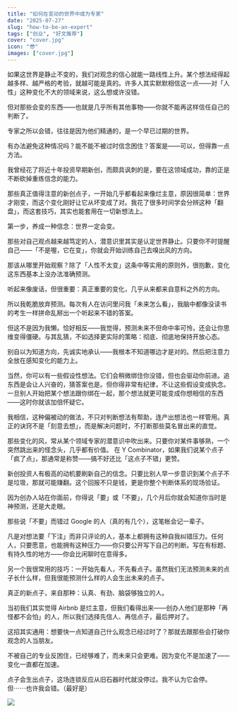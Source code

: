 ```yaml
---
title: "如何在变动的世界中成为专家"
date: "2025-07-27"
slug: "how-to-be-an-expert"
tags: ["创业", "好文推荐"]
cover: "cover.jpg"
icon: "😎"
images: ["cover.jpg"]
---
```

如果这世界是静止不变的，我们对观念的信心就能一路线性上升。某个想法经得起越多样、越严格的考验，就越可能是真的。许多人其实默默相信这一点——对「人性」这种变化不大的领域来说，这么想或许没错。



但对那些会变的东西——也就是几乎所有其他事物——你就不能再这样信任自己的判断了。



专家之所以会错，往往是因为他们精通的，是一个早已过期的世界。



有办法避免这种情况吗？能不能不被过时信念困住？答案是——可以，但得靠一点方法。



我曾经花了将近十年投资早期新创，而颇具讽刺的是，要在这领域成功，靠的正是不断砍掉重练信念的能力。



那些真正值得注意的新创点子，一开始几乎都看起来像烂主意，原因很简单：世界才刚变，而这个变化刚好让它从坏变成了对。我花了很多时间学会分辨这种「翻盘」，而这套技巧，其实也能套用在一切新想法上。



第一步，养成一种信念：世界一定会变。



那些对自己观点越来越笃定的人，潜意识里其实是认定世界静止。只要你不时提醒自己——「不是喔，它在变」，你就会开始训练自己去嗅出风的方向。



那该从哪里开始观察？除了「人性不太变」这条中等实用的原则外，很抱歉，变化这东西基本上没办法准确预测。



听起来像废话，但很重要：真正重要的变化，几乎从来都来自意料之外的方向。



所以我乾脆放弃预测。每次有人在访问里问我「未来怎么看」，我脑中都像没读书的考生一样拼命乱掰出一个听起来不错的答案。



但这不是因为我懒。恰好相反——我觉得，预测未来不但命中率可怜，还会让你思维变得僵硬。与其乱猜，不如选择更实际的策略：彻底、彻底地保持开放心态。



别自以为知道方向，先诚实地承认——我根本不知道哪边才是对的。然后把注意力全放在感知变化的能力上。



当然，你可以有一些假设性想法。它们会稍微绑住你没错，但也会驱动你前进。追东西是会让人兴奋的，猜答案也是。但你得非常有纪律，不让这些假设变成执念。
一旦别人开始把某个想法跟你绑在一起，那个想法就更可能变成你想相信的东西——这时你就该加倍怀疑它。



我相信，这种偏被动的做法，不只对判断想法有帮助，连产出想法也一样管用。真正的诀窍不是「刻意去想」，而是解决问题时，不打断那些莫名冒出来的直觉。



那些变化的风，常从某个领域专家的潜意识中吹出来。只要你对某件事够熟，一个突然跳出来的怪念头，几乎都有价值。
在 Y Combinator，如果我们说某个点子「疯了点」，那通常是称赞——搞不好还比「这点子不错」更赞。



新创投资人有极高的动机要刷新自己的信念。只要比别人早一步意识到某个点子不是垃圾，那就可能赚翻。这个回报不只是钱，更是你整个判断体系的现场验证。



因为创办人站在你面前，你得说「要」或「不要」，几个月后你就会知道你当时是神预测，还是大走眼。



那些说「不要」而错过 Google 的人（真的有几个），这笔帐会记一辈子。



凡是对想法要「下注」而非只评论的人，基本上都拥有这种自我纠错压力。任何人，只要愿意，也能拥有这种压力——你只要公开写下自己的判断。写在有标题、有持久性的地方——你会比闲聊时在意得多。



另一个我很常用的技巧：一开始先看人，不先看点子。虽然我们无法预测未来的点子长什么样，但我很能预测什么样的人会生出未来的点子。



真正的新点子，来自那种：认真、有劲、脑袋够独立的人。



当初我们其实觉得 Airbnb 是烂主意，但我们看得出来——创办人他们是那种「再怪都不会怕」的人，所以我们选择先信人、再信点子，最后押对了。



这招其实通用：想要快一点知道自己什么观念已经过时了？那就去跟那些会打破你观念的人当朋友。



不被自己的专业反困住，已经够难了，而未来只会更难。因为变化不是加速了——变化一直都在加速。



点子会生出点子，这场连锁反应从旧石器时代就没停过。我不认为它会停。
但⋯⋯也许我会错。（最好是）




![](https://prod-files-secure.s3.us-west-2.amazonaws.com/112d0858-5090-4d34-a606-b75eb8d65fd2/46476355-9cf3-4e99-9b7a-3531bc426380/1000202064.png?X-Amz-Algorithm=AWS4-HMAC-SHA256&X-Amz-Content-Sha256=UNSIGNED-PAYLOAD&X-Amz-Credential=ASIAZI2LB46657FWCTHZ%2F20250731%2Fus-west-2%2Fs3%2Faws4_request&X-Amz-Date=20250731T193213Z&X-Amz-Expires=3600&X-Amz-Security-Token=IQoJb3JpZ2luX2VjELP%2F%2F%2F%2F%2F%2F%2F%2F%2F%2FwEaCXVzLXdlc3QtMiJHMEUCIQCmxkyHu7LfpDX6JhYFTlzmGoe%2FU%2BFFUZQKyJ9g91LK0AIgKSmy7JywrkO4DTkUy%2BZIeNxdNB67LSMpkPWnjEs9UgoqiAQI2%2F%2F%2F%2F%2F%2F%2F%2F%2F%2F%2FARAAGgw2Mzc0MjMxODM4MDUiDGozykKz%2BSlwFSTAhSrcA%2FSWu4rk9HQm6K6p9kq8Q67PoFvRcG0EEd0U9kMrfvR%2BZvqkeE%2FLNXqWZuBwXfNKjUg9fJqOyrvO2AAZSn%2BxFXqv%2B%2FWG40MCvh5pxf75VvZW%2Bv4r6wr4NcAxXOZWFfZ7U0BjTeRkG4kSKep5tHVGmj6i48gX0A6qTYiQOmmT%2BRTaisnBWOdkJY8C73za9BU758e4HMYMiTKFW8%2BcqSt3%2FKRUFGK1SqpVxy48TcnTR364cavWMUaf3DGupqtVg5lga2yrnUto0OpSk3HSF27HDRhi%2Fg1b2UGhacE38i7QjAaKhQQ46TjsBieIcmvrGDGlBsfcRPFPJk1TjUxUvugUpGmK1sexDqRmKpJlYQxUdMp77pLkv5EYc92K9QgUpxakkrq22U1e8v2laWi097cTs7Y3X0Qh%2BctUNgE7rmUk4ofIyug3BbR9rE1WAl9cKOPGP2x1zZQXfCEc1CWcRGUbw1qRFXY5M6Cp2AnoyCl%2FGMQ3Z2in7ZFH0tcGzUnhgj3pv6HG%2BSTBwVVuigGIXPSnHD7EiijygI%2FsG9BllMGCCYzc4sG0iDTVr%2FahmdTnxxG%2Bf4N9ohoYTT1k%2Bhl3GKimurrKTeMfvDdwt1BRJzg4Krc0H9OClS385uydqzBjMPHmrsQGOqUB5wo3ZfUwzn9paPIx3fmVkoJHyQAApFptIlkLaLDta2zFEpJoz88e6dxUyS%2BTczs%2BXYK5PUfnfbEfBIewm8CRSCi%2BN1VB8cnslIaNg9EIVN40W1VuX9ljX6B%2BBypfxfA9Gl3HXE51Rcv%2BTE9qtFDxpMVVdAC9Gw1%2BCGWl2bVOq52THWrk%2FwEqvTei1sLyWr0VsESPJVgpiFooECOhooi6xU6Ik%2Fx%2F&X-Amz-Signature=c5f8b70661d85ea3b7957f4f507ff06d95a257715d2340cb1650dd485fc79e67&X-Amz-SignedHeaders=host&x-amz-checksum-mode=ENABLED&x-id=GetObject)

